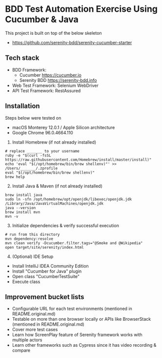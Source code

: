 # BDD Test Automation Exercise Using Cucumber & Java

This project is built on top of the below skeleton
- https://github.com/serenity-bdd/serenity-cucumber-starter

## Tech stack
- BDD Framework:
    - Cucumber https://cucumber.io
    - Serenity BDD https://serenity-bdd.info
- Web Test Framework: Selenium WebDriver
- API Test Framework: RestAssured

## Installation

Steps below were tested on
- macOS Monterey 12.0.1 / Apple Silicon architecture
- Google Chrome 96.0.4664.110

1. Install Homebrew (if not already installed)
```
# replace _______ to your username
ruby -e "$(curl -fsSL https://raw.githubusercontent.com/Homebrew/install/master/install)"
echo 'eval "$(/opt/homebrew/bin/brew shellenv)"' >> /Users/_______/.zprofile
eval "$(/opt/homebrew/bin/brew shellenv)"
brew help
```

2. Install Java & Maven (if not already installed)
```
brew install java
sudo ln -sfn /opt/homebrew/opt/openjdk/libexec/openjdk.jdk /Library/Java/JavaVirtualMachines/openjdk.jdk
java --version
brew install mvn
mvn -v
```

3. Initialize dependencies & verify successful execution
```
# run from this directory
mvn dependency:resolve
mvn clean verify -Dcucumber.filter.tags="@Smoke and @Wikipedia"
open target/site/serenity/index.html
```

4. (Optional) IDE Setup
- Install IntelliJ IDEA Community Edition
- Install "Cucumber for Java" plugin
- Open class "CucumberTestSuite"
- Execute class

## Improvement bucket lists
- Configurable URL for each test environments (mentioned in README.original.md)
- Testable on more than one browser locally or APIs like BrowserStack (mentioned in README.original.md)
- Cover more test cases
- Learn how ScreenPlay feature of Serenity framework works with multiple actors
- Learn other frameworks such as Cypress since it has video recording & compare
